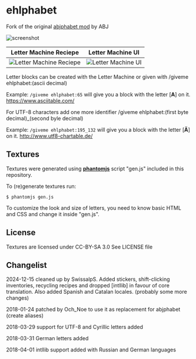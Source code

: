 # ehlphabet
Fork of the original [abjphabet mod](https://forum.minetest.net/viewtopic.php?f=11&t=11744) by ABJ

![screenshot](screenshot.png)

**Letter Machine Reciepe**|**Letter Machine UI**
----|----
![Letter Machine Reciepe](reciepe.png)|![Letter Machine UI](lmui.png)

Letter blocks can be created with the Letter Machine or given with /giveme ehlphabet:(ascii decimal)

Example: `/giveme ehlphabet:65` will give you a block with the letter [**A**] on it.
https://www.asciitable.com/

For UTF-8 characters add one more identifier /giveme ehlphabet:(first byte decimal)_(second byle decimal)

Example: `/giveme ehlphabet:195_132` will give you a block with the letter [**Ä**] on it.
http://www.utf8-chartable.de/

## Textures

Textures were generated using [**phantomjs**](http://phantomjs.org/download.html) script "gen.js" included in this repository.

To (re)generate textures run:

    $ phantomjs gen.js

To customize the look and size of letters, you need to know basic HTML and CSS and change it inside "gen.js".

## License

Textures are licensed under CC-BY-SA 3.0
See LICENSE file

## Changelist
2024-12-15 cleaned up by SwissalpS. Added stickers, shift-clicking inventories,
recycling recipes and dropped [intllib] in favour of core translation. Also added
Spanish and Catalan locales. (probably some more changes)

2018-01-24 patched by Och_Noe to use it as replacement for abjphabet (create aliases)

2018-03-29 support for UTF-8 and Cyrillic letters added

2018-03-31 German letters added

2018-04-01 intllib support added with Russian and German languages

